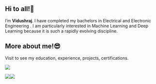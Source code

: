 ## Hi to all!👋

I’m **Vidushraj**. I have completed my bachelors in Electrical and Electronic Engineering . I am particularly interested in Machine Learning and Deep Learning because it is such a rapidly evolving discipline.

## More about me!😎
Visit to see my education, experience, projects, certifications.

[<img target="_blank" src="https://img.icons8.com/dusk/64/000000/internet.png">](https://vidushraj.herokuapp.com/)

[<img target="_blank" src="https://img.icons8.com/doodle/64/000000/linkedin-circled.png"/>](https://www.linkedin.com/in/vidushraj5/)[<img src="https://img.icons8.com/dusk/64/000000/medium-new.png"/>](https://medium.com/@vidushraj5)
